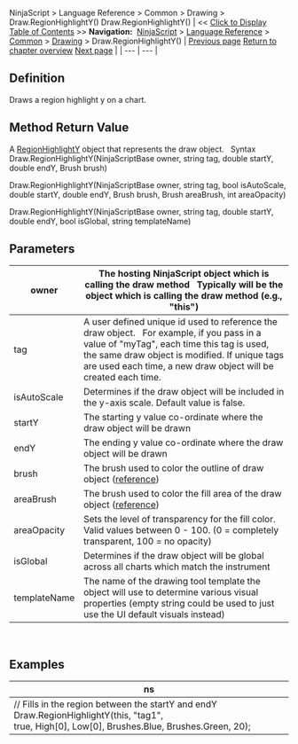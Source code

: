 ﻿
NinjaScript \> Language Reference \> Common \> Drawing \> Draw.RegionHighlightY()
Draw.RegionHighlightY()
| \<\< [Click to Display Table of Contents](draw_regionhighlighty.md) \>\> **Navigation:**     [NinjaScript](ninjascript.md) \> [Language Reference](language_reference_wip.md) \> [Common](common.md) \> [Drawing](drawing.md) \> Draw.RegionHighlightY() | [Previous page](regionhighlightx.md) [Return to chapter overview](drawing.md) [Next page](regionhighlighty.md) |
| --- | --- |
## Definition
Draws a region highlight y on a chart.
 
## Method Return Value
A [RegionHighlightY](regionhighlighty.md) object that represents the draw object.
 
Syntax
Draw.RegionHighlightY(NinjaScriptBase owner, string tag, double startY, double endY, Brush brush)  

Draw.RegionHighlightY(NinjaScriptBase owner, string tag, bool isAutoScale, double startY, double endY, Brush brush, Brush areaBrush, int areaOpacity)  

Draw.RegionHighlightY(NinjaScriptBase owner, string tag, double startY, double endY, bool isGlobal, string templateName)
 
## Parameters
| owner | The hosting NinjaScript object which is calling the draw method   Typically will be the object which is calling the draw method (e.g., "this") |
| --- | --- |
| tag | A user defined unique id used to reference the draw object.    For example, if you pass in a value of "myTag", each time this tag is used, the same draw object is modified. If unique tags are used each time, a new draw object will be created each time. |
| isAutoScale | Determines if the draw object will be included in the y\-axis scale. Default value is false. |
| startY | The starting y value co\-ordinate where the draw object will be drawn |
| endY | The ending y value co\-ordinate where the draw object will be drawn |
| brush | The brush used to color the outline of draw object ([reference](https://msdn.microsoft.com/en-us/library/system.windows.media.brushes%28v=vs.110%29.aspx)) |
| areaBrush | The brush used to color the fill area of the draw object ([reference](https://msdn.microsoft.com/en-us/library/system.windows.media.brushes%28v=vs.110%29.aspx)) |
| areaOpacity | Sets the level of transparency for the fill color. Valid values between 0 \- 100\. (0 \= completely transparent, 100 \= no opacity) |
| isGlobal | Determines if the draw object will be global across all charts which match the instrument |
| templateName | The name of the drawing tool template the object will use to determine various visual properties (empty string could be used to just use the UI default visuals instead) |
 
## 
## Examples
| ns |
| --- |
| // Fills in the region between the startY and endY Draw.RegionHighlightY(this, "tag1", true, High\[0], Low\[0], Brushes.Blue, Brushes.Green, 20); |


